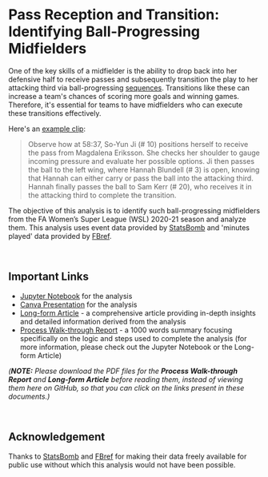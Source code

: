 # Pass Reception and Transition: Identifying Ball-Progressing Midfielders

One of the key skills of a midfielder is the ability to drop back into her defensive half to receive passes and subsequently transition the play to her attacking third via ball-progressing [sequences](https://www.statsperform.com/resource/introducing-a-possessions-framework/). Transitions like these can increase a team's chances of scoring more goals and winning games. Therefore, it's essential for teams to have midfielders who can execute these transitions effectively. 

Here's an [example clip](https://youtu.be/K6AZekdTNcI?si=5EFkmfsL18A4E1Mx&t=5284):

> Observe how at 58:37, So-Yun Ji (# 10) positions herself to receive the pass from Magdalena Eriksson. She checks her shoulder to gauge incoming pressure and evaluate her possible options. Ji then passes the ball to the left wing, where Hannah Blundell (# 3) is open, knowing that Hannah can either carry or pass the ball into the attacking third. Hannah finally passes the ball to Sam Kerr (# 20), who receives it in the attacking third to complete the transition.

The objective of this analysis is to identify such ball-progressing midfielders from the FA Women’s Super League (WSL) 2020-21 season and analyze them. This analysis uses event data provided by [StatsBomb](https://statsbomb.com/news/statsbomb-release-free-2020-21-fa-womens-super-league-data-updated-r-guide/) and 'minutes played' data provided by [FBref](https://fbref.com/en/comps/189/2020-2021/playingtime/2020-2021-Womens-Super-League-Stats). 

<br>

## Important Links

- [Jupyter Notebook](pass_reception_and_transition.ipynb) for the analysis
- [Canva Presentation](https://www.canva.com/design/DAF7e2Rj-Xg/CuvZXUSayyfHOY7mlcleuA/view?utm_content=DAF7e2Rj-Xg&utm_campaign=designshare&utm_medium=link&utm_source=editor) for the analysis
- [Long-form Article](Long-form%20Article.pdf) - a comprehensive article providing in-depth insights and detailed information derived from the analysis
- [Process Walk-through Report](Process%20Walk-through%20Report.pdf) - a 1000 words summary focusing specifically on the logic and steps used to complete the analysis (for more information, please check out the Jupyter Notebook or the Long-form Article)

_(**NOTE:** Please download the PDF files for the **Process Walk-through Report** and **Long-form Article** before reading them, instead of viewing them here on GitHub, so that you can click on the links present in these documents.)_

<br>

## Acknowledgement

Thanks to [StatsBomb](https://statsbomb.com/) and [FBref](https://fbref.com/en/) for making their data freely available for public use without which this analysis would not have been possible.

